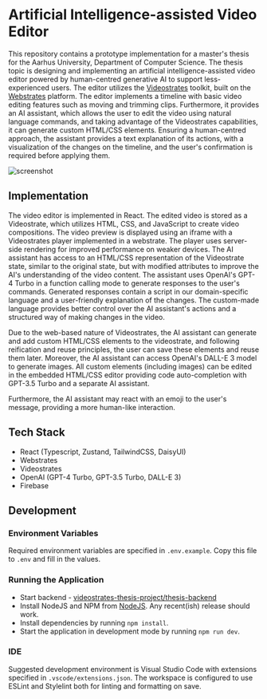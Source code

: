 # Artificial Intelligence-assisted Video Editor
This repository contains a prototype implementation for a master's thesis for the Aarhus University, Department of Computer Science.
The thesis topic is designing and implementing an artificial intelligence-assisted video editor powered by human-centred generative AI to support less-experienced users. The editor utilizes the [Videostrates](https://videostrates.projects.cavi.au.dk/) toolkit, built on the [Webstrates](https://webstrates.net/) platform. The editor implements a timeline with basic video editing features such as moving and trimming clips. Furthermore, it provides an AI assistant, which allows the user to edit the video using natural language commands, and taking advantage of the Videostrates capabilities, it can generate custom HTML/CSS elements. Ensuring a human-centred approach, the assistant provides a text explanation of its actions, with a visualization of the changes on the timeline, and the user's confirmation is required before applying them. 

![screenshot](./screenshot.jpg)


## Implementation
The video editor is implemented in React. The edited video is stored as a Videostrate, which utilizes HTML, CSS, and JavaScript to create video compositions. The video preview is displayed using an iframe with a Videostrates player implemented in a webstrate. The player uses server-side rendering for improved performance on weaker devices. The AI assistant has access to an HTML/CSS representation of the Videostrate state, similar to the original state, but with modified attributes to improve the AI's understanding of the video content. The assistant uses OpenAI's GPT-4 Turbo in a function calling mode to generate responses to the user's commands. Generated responses contain a script in our domain-specific language and a user-friendly explanation of the changes. The custom-made language provides better control over the AI assistant's actions and a structured way of making changes in the video.

Due to the web-based nature of Videostrates, the AI assistant can generate and add custom HTML/CSS elements to the videostrate, and following reification and reuse principles, the user can save these elements and reuse them later. Moreover, the AI assistant can access OpenAI's DALL-E 3 model to generate images. All custom elements (including images) can be edited in the embedded HTML/CSS editor providing code auto-completion with GPT-3.5 Turbo and a separate AI assistant.

Furthermore, the AI assistant may react with an emoji to the user's message, providing a more human-like interaction.


## Tech Stack
- React (Typescript, Zustand, TailwindCSS, DaisyUI)
- Webstrates
- Videostrates
- OpenAI (GPT-4 Turbo, GPT-3.5 Turbo, DALL-E 3)
- Firebase


## Development

### Environment Variables
Required environment variables are specified in `.env.example`. Copy this file to `.env` and fill in the values.

### Running the Application
- Start backend - [videostrates-thesis-project/thesis-backend](https://github.com/videostrates-thesis-project/thesis-backend)
- Install NodeJS and NPM from [NodeJS](https://nodejs.org/en). Any recent(ish) release should work.
- Install dependencies by running `npm install`.
- Start the application in development mode by running `npm run dev`.

### IDE
Suggested development environment is Visual Studio Code with extensions specified in `.vscode/extensions.json`. The workspace is configured to use ESLint and Stylelint both for linting and formatting on save.